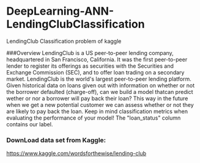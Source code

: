 # DeepLearning-ANN-LendingClubClassification
LendingClub Classification problem of kaggle


###Overview
LendingClub is a US peer-to-peer lending company, headquartered in San Francisco, California. 
It was the first peer-to-peer lender to register its offerings as securities with the 
Securities and Exchange Commission (SEC), and to offer loan trading on a secondary market. 
LendingClub is the world's largest peer-to-peer lending platform.
Given historical data on loans given out with information on whether or not the borrower defaulted (charge-off),
can we build a model thatcan predict wether or nor a borrower will pay back their loan? 
This way in the future when we get a new potential customer we can assess whether or not they are
likely to pay back the loan. Keep in mind classification metrics when evaluating the performance of your model!
The "loan_status" column contains our label.


### DownLoad data set from Kaggle:
https://www.kaggle.com/wordsforthewise/lending-club
